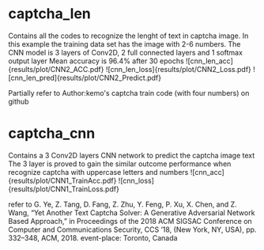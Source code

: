 # captcha_len
Contains all the codes to recognize the lenght of text in captcha image. In this example the training data set has the image with 2-6 numbers. The CNN model is 3 layers of Conv2D, 2 full connected layers and 1 softmax output layer
Mean accuracy is 96.4% after 30 epochs
![cnn_len_acc]{results/plot/CNN2_ACC.pdf}
![cnn_len_loss]{results/plot/CNN2_Loss.pdf}
![cnn_len_pred]{results/plot/CNN2_Predict.pdf}

Partially refer to Author:kemo's captcha train code (with four numbers) on github


# captcha_cnn
Contains a 3 Conv2D layers CNN network to predict the captcha image text
The 3 layer is proved to gain the similar outcome performance when recognize captcha with uppercase letters and numbers
![cnn_acc]{results/plot/CNN1_TrainAcc.pdf}
![cnn_loss]{results/plot/CNN1_TrainLoss.pdf}

refer to 
G. Ye, Z. Tang, D. Fang, Z. Zhu, Y. Feng, P. Xu, X. Chen, and Z. Wang, “Yet Another Text Captcha Solver: A Generative Adversarial Network Based Approach,” in Proceedings of the 2018 ACM SIGSAC Conference on Computer and Communications Security, CCS ’18, (New York, NY, USA), pp. 332–348, ACM, 2018. event-place: Toronto, Canada
